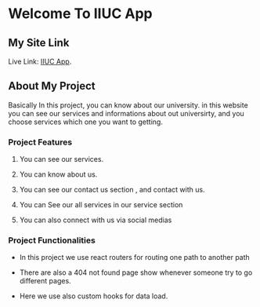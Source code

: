 # Welcome To IIUC App

## My Site Link 
Live Link: [IIUC App](https://reverent-lovelace-656bc0.netlify.app/).

## About My Project

Basically In this project, you can know about  our university. in this website you can see our services and informations about out universirty, and you choose services which one you want to getting. 


### Project Features
1.  You can see our services.

2. You can know about us.

3. You can see our contact us section , and contact with us.

4. You can See our all services in our service section

5. You can also connect with us via social medias


### Project Functionalities
*  In this project we use react routers for routing one path to another path

*  There are also a 404 not found page show whenever someone try to go different pages.

* Here we use also custom hooks for data load.

